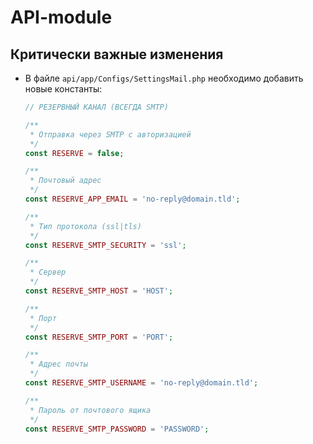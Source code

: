 # API-module

## Критически важные изменения
- В файле `api/app/Configs/SettingsMail.php` необходимо добавить новые константы:
  ```php
  // РЕЗЕРВНЫЙ КАНАЛ (ВСЕГДА SMTP)

  /**
   * Отправка через SMTP с авторизацией
   */
  const RESERVE = false;

  /**
   * Почтовый адрес
   */
  const RESERVE_APP_EMAIL = 'no-reply@domain.tld';
  
  /**
   * Тип протокола (ssl|tls)
   */
  const RESERVE_SMTP_SECURITY = 'ssl';

  /**
   * Сервер
   */
  const RESERVE_SMTP_HOST = 'HOST';

  /**
   * Порт
   */
  const RESERVE_SMTP_PORT = 'PORT';

  /**
   * Адрес почты
   */
  const RESERVE_SMTP_USERNAME = 'no-reply@domain.tld';

  /**
   * Пароль от почтового ящика
   */
  const RESERVE_SMTP_PASSWORD = 'PASSWORD';
  ```